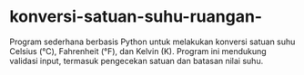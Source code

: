 # konversi-satuan-suhu-ruangan-
Program sederhana berbasis Python untuk melakukan konversi satuan suhu Celsius (°C), Fahrenheit (°F), dan Kelvin (K). Program ini mendukung validasi input, termasuk pengecekan satuan dan batasan nilai suhu.
